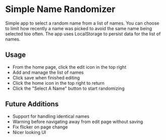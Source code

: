 # Simple Name Randomizer

Simple app to select a random name from a list of names. You can choose to limit how recently a name was picked to avoid the same name being selected too often. The app uses LocalStorage to persist data for the list of names.

## Usage
- From the home page, click the edit icon in the top right
- Add and manage the list of names
- Click save when finished editing
- Click the home icon in the top right to return
- Click the "Select A Name" button to start randomizing

## Future Additions
- Support for handling identical names
- Warning before navigating away from edit page without saving
- Fix flicker on page change
- Nicer looking UI